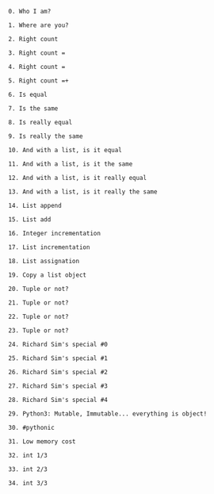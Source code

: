 
    0. Who I am?
      
    1. Where are you?
      
    2. Right count
      
    3. Right count =
      
    4. Right count =
      
    5. Right count =+
      
    6. Is equal
      
    7. Is the same
      
    8. Is really equal
      
    9. Is really the same
      
    10. And with a list, is it equal
      
    11. And with a list, is it the same
      
    12. And with a list, is it really equal
      
    13. And with a list, is it really the same
      
    14. List append
      
    15. List add
      
    16. Integer incrementation
      
    17. List incrementation
      
    18. List assignation
      
    19. Copy a list object
      
    20. Tuple or not?
      
    21. Tuple or not?
      
    22. Tuple or not?
      
    23. Tuple or not?
      
    24. Richard Sim's special #0
      
    25. Richard Sim's special #1
      
    26. Richard Sim's special #2
      
    27. Richard Sim's special #3
      
    28. Richard Sim's special #4
      
    29. Python3: Mutable, Immutable... everything is object!
      
    30. #pythonic
      
    31. Low memory cost
      
    32. int 1/3
      
    33. int 2/3
      
    34. int 3/3
      
